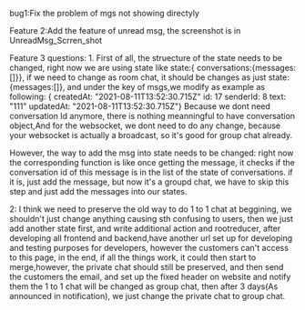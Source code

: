 bug1:Fix the problem of mgs not showing directyly


Feature 2:Add the feature of unread msg, the screenshot is in  UnreadMsg_Scrren_shot


Feature 3 questions:
1.
 First of all, the struecture of the state needs to be changed, right now we are using 
state like state:{ conversations:{messages:[]}}, if we need to change as room chat, it should be changes as just state:{messages:[]}, and under the key of msgs,we modify as example as following:
{
createdAt: "2021-08-11T13:52:30.715Z"
id: 17
senderId: 8
text: "111"
updatedAt: "2021-08-11T13:52:30.715Z"}
Because we dont need conversation Id anymore, there is nothing meanningful to have conversation object,And for the websocket, we dont need to do any change, because your websocket is actually a broadcast, so it's good for group chat already.

However, the way to add the msg into state needs to be changed:
right now the corresponding function is like once getting the message, it checks if the conversation id of this message is in the list of the state of conversations. if it is, just add
the message, but now it's a groupd chat, we have to skip this step and just add the messages into our states.

2:
I think we need to preserve the old way to do 1 to 1 chat at beggining, we shouldn't just change anything causing sth confusing to users, then we just add another state first, and write additional action and rootreducer, after developing all frontend and backend,have another url set up for developing and testing purposes for developers, however the customers can't access to this page, in the end, if all the things work, it could then start to merge,however, the private chat should still be preserved, and then send the customers the email, and set up the fixed header on website and notify them the 1 to 1 chat will be changed as group chat, then after 3 days(As announced in notification), we just change the private chat to group chat.






